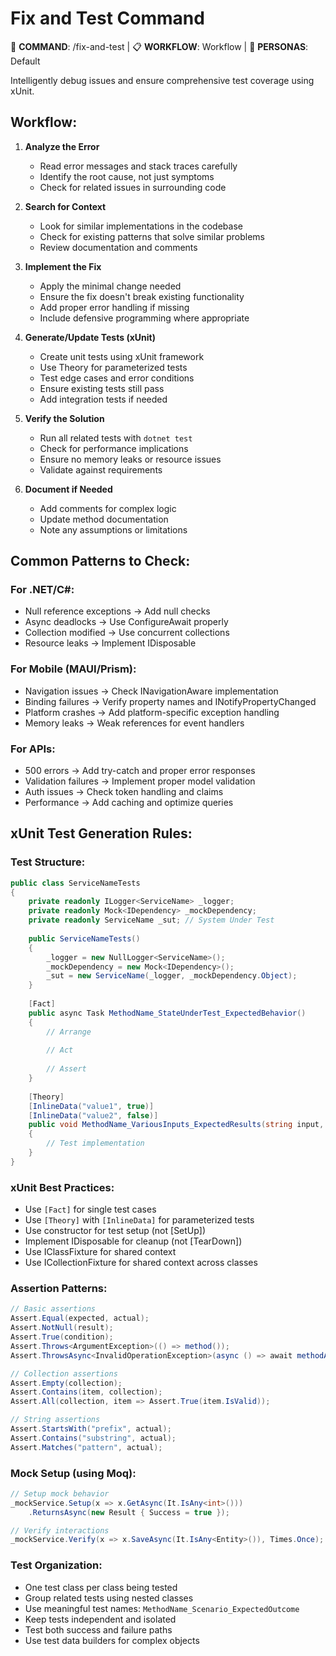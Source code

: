# Fix and Test Command

🎯 **COMMAND**: /fix-and-test | 📋 **WORKFLOW**: Workflow | 👤 **PERSONAS**: Default

Intelligently debug issues and ensure comprehensive test coverage using xUnit.

## Workflow:

1. **Analyze the Error**
   - Read error messages and stack traces carefully
   - Identify the root cause, not just symptoms
   - Check for related issues in surrounding code

2. **Search for Context**
   - Look for similar implementations in the codebase
   - Check for existing patterns that solve similar problems
   - Review documentation and comments

3. **Implement the Fix**
   - Apply the minimal change needed
   - Ensure the fix doesn't break existing functionality
   - Add proper error handling if missing
   - Include defensive programming where appropriate

4. **Generate/Update Tests (xUnit)**
   - Create unit tests using xUnit framework
   - Use Theory for parameterized tests
   - Test edge cases and error conditions
   - Ensure existing tests still pass
   - Add integration tests if needed

5. **Verify the Solution**
   - Run all related tests with `dotnet test`
   - Check for performance implications
   - Ensure no memory leaks or resource issues
   - Validate against requirements

6. **Document if Needed**
   - Add comments for complex logic
   - Update method documentation
   - Note any assumptions or limitations

## Common Patterns to Check:

### For .NET/C#:
- Null reference exceptions → Add null checks
- Async deadlocks → Use ConfigureAwait properly
- Collection modified → Use concurrent collections
- Resource leaks → Implement IDisposable

### For Mobile (MAUI/Prism):
- Navigation issues → Check INavigationAware implementation
- Binding failures → Verify property names and INotifyPropertyChanged
- Platform crashes → Add platform-specific exception handling
- Memory leaks → Weak references for event handlers

### For APIs:
- 500 errors → Add try-catch and proper error responses
- Validation failures → Implement proper model validation
- Auth issues → Check token handling and claims
- Performance → Add caching and optimize queries

## xUnit Test Generation Rules:

### Test Structure:
```csharp
public class ServiceNameTests
{
    private readonly ILogger<ServiceName> _logger;
    private readonly Mock<IDependency> _mockDependency;
    private readonly ServiceName _sut; // System Under Test
    
    public ServiceNameTests()
    {
        _logger = new NullLogger<ServiceName>();
        _mockDependency = new Mock<IDependency>();
        _sut = new ServiceName(_logger, _mockDependency.Object);
    }
    
    [Fact]
    public async Task MethodName_StateUnderTest_ExpectedBehavior()
    {
        // Arrange
        
        // Act
        
        // Assert
    }
    
    [Theory]
    [InlineData("value1", true)]
    [InlineData("value2", false)]
    public void MethodName_VariousInputs_ExpectedResults(string input, bool expected)
    {
        // Test implementation
    }
}
```

### xUnit Best Practices:
- Use `[Fact]` for single test cases
- Use `[Theory]` with `[InlineData]` for parameterized tests
- Use constructor for test setup (not [SetUp])
- Implement IDisposable for cleanup (not [TearDown])
- Use IClassFixture<T> for shared context
- Use ICollectionFixture<T> for shared context across classes

### Assertion Patterns:
```csharp
// Basic assertions
Assert.Equal(expected, actual);
Assert.NotNull(result);
Assert.True(condition);
Assert.Throws<ArgumentException>(() => method());
Assert.ThrowsAsync<InvalidOperationException>(async () => await methodAsync());

// Collection assertions
Assert.Empty(collection);
Assert.Contains(item, collection);
Assert.All(collection, item => Assert.True(item.IsValid));

// String assertions
Assert.StartsWith("prefix", actual);
Assert.Contains("substring", actual);
Assert.Matches("pattern", actual);
```

### Mock Setup (using Moq):
```csharp
// Setup mock behavior
_mockService.Setup(x => x.GetAsync(It.IsAny<int>()))
    .ReturnsAsync(new Result { Success = true });

// Verify interactions
_mockService.Verify(x => x.SaveAsync(It.IsAny<Entity>()), Times.Once);
```

### Test Organization:
- One test class per class being tested
- Group related tests using nested classes
- Use meaningful test names: `MethodName_Scenario_ExpectedOutcome`
- Keep tests independent and isolated
- Test both success and failure paths
- Use test data builders for complex objects